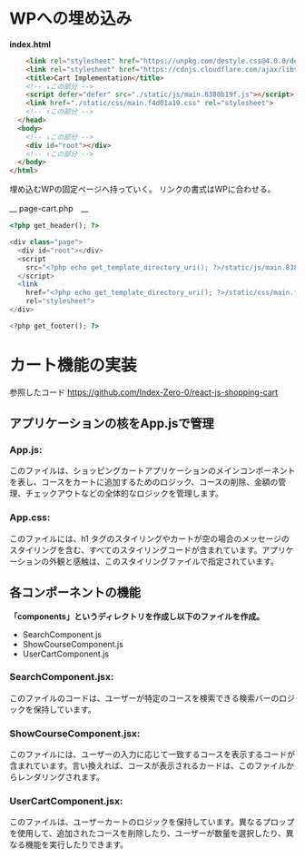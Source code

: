 
# WPへの埋め込み

__index.html__

```html
    <link rel="stylesheet" href="https://unpkg.com/destyle.css@4.0.0/destyle.min.css">
    <link rel="stylesheet" href="https://cdnjs.cloudflare.com/ajax/libs/font-awesome/6.4.0/css/all.min.css">
    <title>Cart Implementation</title>
    <!-- ↓この部分 -->
    <script defer="defer" src="./static/js/main.8380b19f.js"></script>
    <link href="./static/css/main.f4d01a19.css" rel="stylesheet">
    <!-- ↑この部分 -->
  </head>
  <body>
    <!-- ↓この部分 -->
    <div id="root"></div>
    <!-- ↑この部分 -->
  </body>
</html>
```

埋め込むWPの固定ページへ持っていく。
リンクの書式はWPに合わせる。

__ page-cart.php　__

```php
<?php get_header(); ?>

<div class="page">
  <div id="root"></div>
  <script
    src="<?php echo get_template_directory_uri(); ?>/static/js/main.8380b19f.js">
  </script>
  <link 
    href="<?php echo get_template_directory_uri(); ?>/static/css/main.f4d01a19.css" 
    rel="stylesheet">
</div>

<?php get_footer(); ?>
```

# カート機能の実装

参照したコード
https://github.com/Index-Zero-0/react-js-shopping-cart

## アプリケーションの核をApp.jsで管理

### App.js: 

このファイルは、ショッピングカートアプリケーションのメインコンポーネントを表し、コースをカートに追加するためのロジック、コースの削除、金額の管理、チェックアウトなどの全体的なロジックを管理します。

### App.css: 

このファイルには、h1 タグのスタイリングやカートが空の場合のメッセージのスタイリングを含む、すべてのスタイリングコードが含まれています。アプリケーションの外観と感触は、このスタイリングファイルで指定されています。

## 各コンポーネントの機能

__「components」というディレクトリを作成し以下のファイルを作成。__

* SearchComponent.js
* ShowCourseComponent.js
* UserCartComponent.js

### SearchComponent.jsx: 

このファイルのコードは、ユーザーが特定のコースを検索できる検索バーのロジックを保持しています。

### ShowCourseComponent.jsx: 

このファイルには、ユーザーの入力に応じて一致するコースを表示するコードが含まれています。言い換えれば、コースが表示されるカードは、このファイルからレンダリングされます。

### UserCartComponent.jsx: 

このファイルは、ユーザーカートのロジックを保持しています。異なるプロップを使用して、追加されたコースを削除したり、ユーザーが数量を選択したり、異なる機能を実行したりできます。


